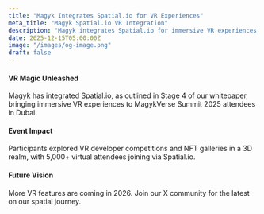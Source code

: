 ```yaml
---
title: "Magyk Integrates Spatial.io for VR Experiences"
meta_title: "Magyk Spatial.io VR Integration"
description: "Magyk integrates Spatial.io for immersive VR experiences at MagykVerse Summit 2025."
date: 2025-12-15T05:00:00Z
image: "/images/og-image.png"
draft: false
---
```


#### VR Magic Unleashed

Magyk has integrated Spatial.io, as outlined in Stage 4 of our whitepaper, bringing immersive VR experiences to MagykVerse Summit 2025 attendees in Dubai.

#### Event Impact

Participants explored VR developer competitions and NFT galleries in a 3D realm, with 5,000+ virtual attendees joining via Spatial.io.

#### Future Vision

More VR features are coming in 2026. Join our X community for the latest on our spatial journey.
